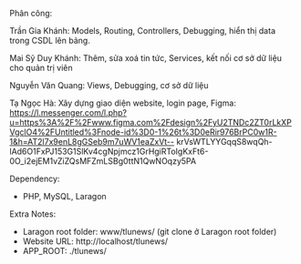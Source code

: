 Phân công:

  Trần Gia Khánh: Models, Routing, Controllers, Debugging, hiển thị data trong CSDL lên bảng.
  
  Mai Sỹ Duy Khánh: Thêm, sửa xoá tin tức, Services, kết nối cơ sở dữ liệu cho quản trị viên
  
  Nguyễn Văn Quang: Views, Debugging, cơ sở dữ liệu
  
  Tạ Ngọc Hà: Xây dựng giao diện website, login page, Figma: https://l.messenger.com/l.php?u=https%3A%2F%2Fwww.figma.com%2Fdesign%2FyU2TNDc2ZT0rLkXPVgclO4%2FUntitled%3Fnode-id%3D0-1%26t%3D0eRir976BrPC0w1R-1&h=AT2l7x9enL8gGSeb9m7uWV1eaZxVt--    krVsWTLYYGqqS8wqQh-lAd6O1FxPJ153G1SlKv4cgNpjmcz1GrHgiRToIgKxFt6-0O_i2ejEM1vZiZQsMFZmLSBg0ttN1QwNOqzy5PA


Dependency:
+ PHP, MySQL, Laragon

Extra Notes:
+ Laragon root folder: www/tlunews/ (git clone ở Laragon root folder)
+ Website URL: http://localhost/tlunews/
+ APP_ROOT: ./tlunews/
